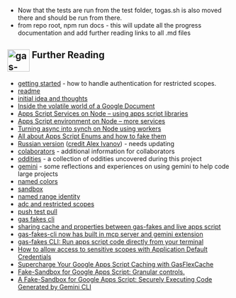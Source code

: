 - Now that the tests are run from the test folder, togas.sh is also moved there and should be run from there.
- from repo root, npm run docs - this will update all the progress documentation and add further reading links to all .md files

## <img src="./logo.png" alt="gas-fakes logo" width="50" align="top">  Further Reading

- [getting started](GETTING_STARTED.md) - how to handle authentication for restricted scopes.
- [readme](README.md)
- [initial idea and thoughts](https://ramblings.mcpher.com/a-proof-of-concept-implementation-of-apps-script-environment-on-node/)
- [Inside the volatile world of a Google Document](https://ramblings.mcpher.com/inside-the-volatile-world-of-a-google-document/)
- [Apps Script Services on Node – using apps script libraries](https://ramblings.mcpher.com/apps-script-services-on-node-using-apps-script-libraries/)
- [Apps Script environment on Node – more services](https://ramblings.mcpher.com/apps-script-environment-on-node-more-services/)
- [Turning async into synch on Node using workers](https://ramblings.mcpher.com/turning-async-into-synch-on-node-using-workers/)
- [All about Apps Script Enums and how to fake them](https://ramblings.mcpher.com/all-about-apps-script-enums-and-how-to-fake-them/)
- [Russian version](README.RU.md) ([credit Alex Ivanov](https://github.com/oshliaer)) - needs updating
- [colaborators](collaborators.md) - additional information for collaborators
- [oddities](oddities.md) - a collection of oddities uncovered during this project
- [gemini](gemini-observations.md) - some reflections and experiences on using gemini to help code large projects
- [named colors](named-colors.md)
- [sandbox](sandbox.md)
- [named range identity](named-range-identity.md)
- [adc and restricted scopes](https://ramblings.mcpher.com/how-to-allow-access-to-sensitive-scopes-with-application-default-credentials/)
- [push test pull](pull-test-push.md)
- [gas fakes cli](gas-fakes-cli.md)
- [sharing cache and properties between gas-fakes and live apps script](https://ramblings.mcpher.com/sharing-cache-and-properties-between-gas-fakes-and-live-apps-script/)
- [gas-fakes-cli now has built in mcp server and gemini extension](https://ramblings.mcpher.com/gas-fakes-cli-now-has-built-in-mcp-server-and-gemini-extension/)
- [gas-fakes CLI: Run apps script code directly from your terminal](https://ramblings.mcpher.com/gas-fakes-cli-run-apps-script-code-directly-from-your-terminal/)
- [How to allow access to sensitive scopes with Application Default Credentials](https://ramblings.mcpher.com/how-to-allow-access-to-sensitive-scopes-with-application-default-credentials/)
- [Supercharge Your Google Apps Script Caching with GasFlexCache](https://ramblings.mcpher.com/supercharge-your-google-apps-script-caching-with-gasflexcache/)
- [Fake-Sandbox for Google Apps Script: Granular controls.](https://ramblings.mcpher.com/fake-sandbox-for-google-apps-script-granular-controls/)
- [A Fake-Sandbox for Google Apps Script: Securely Executing Code Generated by Gemini CLI](https://ramblings.mcpher.com/gas-fakes-sandbox/)